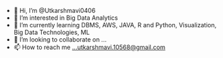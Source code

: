 - 👋 Hi, I’m @Utkarshmavi0406
- 👀 I’m interested in Big Data Analytics
- 🌱 I’m currently learning DBMS, AWS, JAVA, R and Python, Visualization, Big Data Technologies, ML
- 💞️ I’m looking to collaborate on ...
- 📫 How to reach me ...utkarshmavi.10568@gmail.com

<!---
Utkarshmavi0406/Utkarshmavi0406 is a ✨ special ✨ repository because its `README.md` (this file) appears on your GitHub profile.
You can click the Preview link to take a look at your changes.
--->

